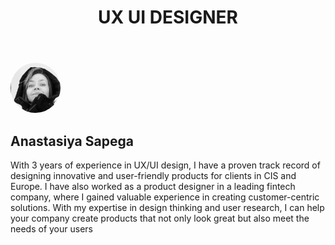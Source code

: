 <html lang="en">
<head>
<meta charset="UTF-8">
</head>
<body>
<header>
<h1>UX UI DESIGNER</h1>
</header>
<main>
<img src="https://github.com/Sapega-an/folio.github.io/blob/ec67087df5857dd4d5c70cf76b776192eca8b77b/Screenshot_1.png" alt="Мое фото" style="border-radius: 50%; height: 80px; width: 80px;">
<h2>Anastasiya Sapega</h2>
<p> With 3 years of experience in UX/UI design, I have a proven track record of designing innovative and user-friendly products for clients in CIS and Europe. I have also worked as a product designer in a leading fintech company, where I gained valuable experience in creating customer-centric solutions. With my expertise in design thinking and user research, I can help your company create products that not only look great but also meet the needs of your users </p>
</main>
</body>
</html>
